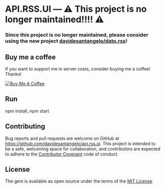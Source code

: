 # API.RSS.UI — :warning: This project is no longer maintained!!!! :warning:

### Since this project is no longer maintained, please consider using the new project [davidesantangelo/dato.rss](https://github.com/davidesantangelo/dato.rss)!


## Buy me a coffee

If you want to support me in server costs, consider buying me a coffee! Thanks!

<a href="https://www.buymeacoffee.com/582rhJH" target="_blank"><img src="https://www.buymeacoffee.com/assets/img/custom_images/orange_img.png" alt="Buy Me A Coffee" style="height: auto !important;width: auto !important;" ></a>

## Run

npm install, npm start

## Contributing

Bug reports and pull requests are welcome on GitHub at https://github.com/davidesantangelo/api.rss.ui. This project is intended to be a safe, welcoming space for collaboration, and contributors are expected to adhere to the [Contributor Covenant](http://contributor-covenant.org) code of conduct.

## License

The gem is available as open source under the terms of the [MIT License](https://opensource.org/licenses/MIT).
